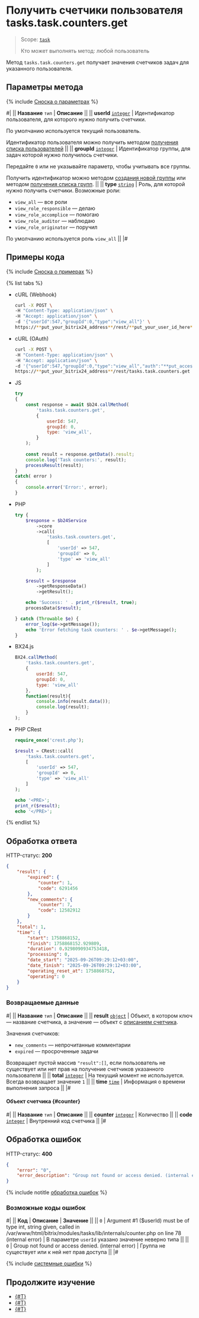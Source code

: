 # Получить счетчики пользователя tasks.task.counters.get

> Scope: [`task`](../scopes/permissions.md)
>
> Кто может выполнять метод: любой пользователь

Метод `tasks.task.counters.get` получает значения счетчиков задач для указанного пользователя.

## Параметры метода

{% include [Сноска о параметрах](../../_includes/required.md) %}

#|
|| **Название**
`тип` | **Описание** ||
|| **userId**
[`integer`](../data-types.md) | Идентификатор пользователя, для которого нужно получить счетчики.

По умолчанию используется текущий пользователь.

Идентификатор пользователя можно получить методом [получения списка пользователей](../user/user-get.md) ||
|| **groupId**
[`integer`](../data-types.md) | Идентификатор группы, для задач которой нужно получилось счетчики.

Передайте `0` или не указывайте параметр, чтобы учитывать все группы.

Получить идентификатор можно методом [создания новой группы](../sonet-group/sonet-group-create.md) или методом [получения списка групп](../sonet-group/socialnetwork-api-workgroup-list.md). ||
|| **type**
[`string`](../data-types.md) | Роль, для которой нужно получить счетчики. Возможные роли:
- `view_all` — все роли
- `view_role_responsible` — делаю
- `view_role_accomplice` — помогаю
- `view_role_auditor` — наблюдаю
- `view_role_originator` — поручил
 
По умолчанию используется роль `view_all` ||
|#

## Примеры кода

{% include [Сноска о примерах](../../_includes/examples.md) %}

{% list tabs %}

- cURL (Webhook)

    ```bash
    curl -X POST \
    -H "Content-Type: application/json" \
    -H "Accept: application/json" \
    -d '{"userId":547,"groupId":0,"type":"view_all"}' \
    https://**put_your_bitrix24_address**/rest/**put_your_user_id_here**/**put_your_webbhook_here**/tasks.task.counters.get
    ```

- cURL (OAuth)

    ```bash
    curl -X POST \
    -H "Content-Type: application/json" \
    -H "Accept: application/json" \
    -d '{"userId":547,"groupId":0,"type":"view_all","auth":"**put_access_token_here**"}' \
    https://**put_your_bitrix24_address**/rest/tasks.task.counters.get
    ```

- JS

    ```javascript
    try
    {
        const response = await $b24.callMethod(
            'tasks.task.counters.get',
            {
                userId: 547,
                groupId: 0,
                type: 'view_all',
            }
        );
        
        const result = response.getData().result;
        console.log('Task counters:', result);
        processResult(result);
    }
    catch( error )
    {
        console.error('Error:', error);
    }
    ```

- PHP

    ```php
    try {
        $response = $b24Service
            ->core
            ->call(
                'tasks.task.counters.get',
                [
                    'userId' => 547,
                    'groupId' => 0,
                    'type' => 'view_all'
                ]
            );

        $result = $response
            ->getResponseData()
            ->getResult();

        echo 'Success: ' . print_r($result, true);
        processData($result);

    } catch (Throwable $e) {
        error_log($e->getMessage());
        echo 'Error fetching task counters: ' . $e->getMessage();
    }
    ```

- BX24.js

    ```js
    BX24.callMethod(
        'tasks.task.counters.get',
        {
            userId: 547,
            groupId: 0,
            type: 'view_all'
        },
        function(result){
            console.info(result.data());
            console.log(result);
        }
    );
    ```

- PHP CRest

    ```php
    require_once('crest.php');

    $result = CRest::call(
        'tasks.task.counters.get',
        [
            'userId' => 547,
            'groupId' => 0,
            'type' => 'view_all'
        ]
    );

    echo '<PRE>';
    print_r($result);
    echo '</PRE>';
    ```

{% endlist %}

## Обработка ответа

HTTP-статус: **200**

```json
{
    "result": {
        "expired": {
            "counter": 1,
            "code": 6291456
        },
        "new_comments": {
            "counter": 7,
            "code": 12582912
        }
    },
    "total": 1,
    "time": {
        "start": 1758868152,
        "finish": 1758868152.929809,
        "duration": 0.9298090934753418,
        "processing": 0,
        "date_start": "2025-09-26T09:29:12+03:00",
        "date_finish": "2025-09-26T09:29:12+03:00",
        "operating_reset_at": 1758868752,
        "operating": 0
    }
}
```

### Возвращаемые данные

#|
|| **Название**
`тип` | **Описание** ||
|| **result**
[`object`](../data-types.md) | Объект, в котором ключ — название счетчика, а значение — объект с [описанием счетчика](#counter).

Значения счетчиков:
- `new_comments` — непрочитанные комментарии
- `expired` — просроченные задачи

Возвращает пустой массив `"result":[]`, если пользователь не существует или нет прав на получение счетчиков указанного пользователя
 ||
|| **total**
[`integer`](../data-types.md) | На текущий момент не используется. Всегда возвращает значение `1` ||
|| **time**
[`time`](../data-types.md#time) | Информация о времени выполнения запроса ||
|#

#### Объект счетчика {#counter}

#|
|| **Название**
`тип` | **Описание** ||
|| **counter**
[`integer`](../data-types.md) | Количество ||
|| **code**
[`integer`](../data-types.md) | Внутренний код счетчика ||
|#

## Обработка ошибок

HTTP-статус: **400**

```json
{
    "error": "0",
    "error_description": "Group not found or access denied. (internal error)"
}
```

{% include notitle [обработка ошибок](../../_includes/error-info.md) %}

### Возможные коды ошибок

#|
|| **Код** | **Описание** | **Значение** ||
|| `0` | Argument #1 ($userId) must be of type int, string given, called in \/var\/www\/html\/bitrix\/modules\/tasks\/lib\/internals\/counter.php on line 78 (internal error) | В параметре `userId` указано значение неверно типа ||
|| `0` | Group not found or access denied. (internal error) | Группа не существует или к ней нет прав доступа ||
|#

{% include [системные ошибки](../../_includes/system-errors.md) %}

## Продолжите изучение 

- [{#T}](./index.md)
- [{#T}](./tasks-task-get.md)
- [{#T}](./tasks-task-list.md)
